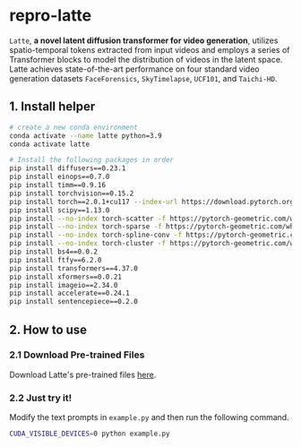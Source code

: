 # repro-latte

``Latte``, **a novel latent diffusion transformer for video generation**, utilizes spatio-temporal tokens extracted from input videos and employs a series of Transformer blocks to model the distribution of videos in the latent space. Latte achieves state-of-the-art performance on four standard video generation datasets ``FaceForensics``, ``SkyTimelapse``, ``UCF101``, and ``Taichi-HD``.

## 1. Install helper

```bash
# create a new conda environment
conda activate --name latte python=3.9
conda activate latte

# Install the following packages in order
pip install diffusers==0.23.1
pip install einops==0.7.0
pip install timm==0.9.16
pip install torchvision==0.15.2
pip install torch==2.0.1+cu117 --index-url https://download.pytorch.org/whl/cu117
pip install scipy==1.13.0
pip install --no-index torch-scatter -f https://pytorch-geometric.com/whl/torch-2.0.1+cu117.html
pip install --no-index torch-sparse -f https://pytorch-geometric.com/whl/torch-2.0.1+cu117.html
pip install --no-index torch-spline-conv -f https://pytorch-geometric.com/whl/torch-2.0.1+cu117.html
pip install --no-index torch-cluster -f https://pytorch-geometric.com/whl/torch-2.0.1+cu117.html
pip install bs4==0.0.2
pip install ftfy==6.2.0
pip install transformers==4.37.0
pip install xformers==0.0.21
pip install imageio==2.34.0
pip install accelerate==0.24.1
pip install sentencepiece==0.2.0
```

## 2. How to use

### 2.1 Download Pre-trained Files

Download Latte's pre-trained files [here]().

### 2.2 Just try it!

Modify the text prompts in ``example.py`` and then run the following command.

```bash
CUDA_VISIBLE_DEVICES=0 python example.py
```
